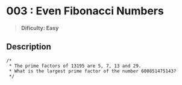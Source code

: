 # 003 : Even Fibonacci Numbers

> #### Dificulty: Easy

## Description

```
/*
 * The prime factors of 13195 are 5, 7, 13 and 29.
 * What is the largest prime factor of the number 600851475143?
 */
```